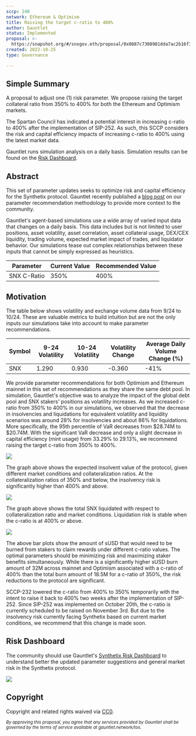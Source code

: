 ```yaml
---
sccp: 240
network: Ethereum & Optimism
title: Raising the target c-ratio to 400%
author: Gauntlet
status: Implemented
proposal: >-
  https://snapshot.org/#/snxgov.eth/proposal/0x0887c7308981dda7ac2b16f32341d59aa8c1b02158952b01d26befe82f736079
created: 2022-10-25
type: Governance

---
```


## Simple Summary

A proposal to adjust one (1) risk parameter. We propose raising the target collateral ratio from 350% to 400% for both the Ethereum and Optimism markets.

The Spartan Council has indicated a potential interest in increasing c-ratio to 400% after the implementation of SIP-252. As such, this SCCP considers the risk and capital efficiency impacts of increasing c-ratio to 400% using the latest market data. 

Gauntlet runs simulation analysis on a daily basis. Simulation results can be found on the [Risk Dashboard](https://gov.gauntlet.network/synthetix). 

## Abstract



This set of parameter updates seeks to optimize risk and capital efficiency for the Synthetix protocol. Gauntlet recently published a [blog post](https://medium.com/gauntlet-networks/gauntlets-parameter-recommendation-methodology-8591478a0c1c) on our parameter recommendation methodology to provide more context to the community. 

Gauntlet's agent-based simulations use a wide array of varied input data that changes on a daily basis. This data includes but is not limited to user positions, asset volatility, asset correlation, asset collateral usage, DEX/CEX liquidity, trading volume, expected market impact of trades, and liquidator behavior. Our simulations tease out complex relationships between these inputs that cannot be simply expressed as heuristics.


| Parameter | Current Value | Recommended Value |
| -------- | -------- | -------- |
| SNX C-Ratio     | 350%     | 400%     |

## Motivation


The table below shows volatility and exchange volume data from 9/24 to 10/24. These are valuable metrics to build intuition but are not the only inputs our simulations take into account to make parameter recommendations. 

|Symbol| 9-24 Volatility| 10-24 Volatility| Volatility Change| Average Daily Volume Change (%)  |
| ------ | ---------------- | --------------- | ----------------- | ----------- |
| SNX   | 	  1.290     |  0.930  | 	-0.360   |   -41%   |

We provide parameter recommendations for both Optimism and Ethereum mainnet in this set of recommendations as they share the same debt pool. In simulation, Gauntlet's objective was to analyze the impact of the global debt pool and SNX stakers' positions as volatility increases. As we increased c-ratio from 350% to 400% in our simulations, we observed that the decrease in insolvencies and liquidations for equivalent volatility and liquidity scenarios was around 28% for insolvencies and about 86% for liquidations. More specifically, the 95th percentile of VaR decreases from $28.74M to $20.74M. With the significant VaR decrease and only a slight decrease in capital efficiency (mint usage) from 33.29% to 29.13%, we recommend raising the target c-ratio from 350% to 400%.

![](https://i.imgur.com/ra0XNU1.png)


The graph above shows the expected insolvent value of the protocol, given different market conditions and collateralization ratios. At the collateralization ratios of 350% and below, the insolvency risk is significantly higher than 400% and above.

![](https://i.imgur.com/keqpObk.png)



The graph above shows the total SNX liquidated with respect to collateralization ratio and market conditions. Liquidation risk is stable when the c-ratio is at 400% or above. 

![](https://i.imgur.com/kInELbv.png)

The above bar plots show the amount of sUSD that would need to be burned from stakers to claim rewards under different c-ratio values. The optimal parameters should be minimizing risk and maximizing staker benefits simultaneously. While there is a significantly higher sUSD burn amount of 32M across mainnet and Optimism associated with a c-ratio of 400% than the total burn amount of 18.5M for a c-ratio of 350%, the risk reductions to the protocol are significant.

SCCP-232 lowered the c-ratio from 400% to 350% temporarily with the intent to raise it back to 400% two weeks after the implementation of SIP-252. Since SIP-252 was implemented on October 20th, the c-ratio is currently scheduled to be raised on November 3rd. But due to the insolvency risk currently facing Synthetix based on current market conditions, we recommend that this change is made soon.

## Risk Dashboard



The community should use Gauntlet's [Synthetix Risk Dashboard](https://gov.gauntlet.network/synthetix) to understand better the updated parameter suggestions and general market risk in the Synthetix protocol. 

![](https://i.imgur.com/cJEID3k.png)

## Copyright



Copyright and related rights waived via [CC0](https://creativecommons.org/publicdomain/zero/1.0/).

*<sup>By approving this proposal, you agree that any services provided by Gauntlet shall be governed by the terms of service available at gauntlet.network/tos.<sup>*






